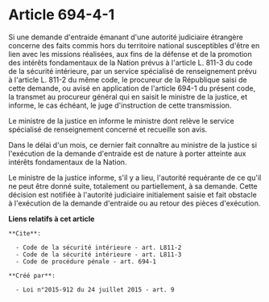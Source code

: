 # Article 694-4-1

Si une demande d'entraide émanant d'une autorité judiciaire étrangère concerne des faits commis hors du territoire national
susceptibles d'être en lien avec les missions réalisées, aux fins de la défense et de la promotion des intérêts fondamentaux
de la Nation prévus à l'article L. 811-3 du code de la sécurité intérieure, par un service spécialisé de renseignement prévu
à l'article L. 811-2 du même code, le procureur de la République saisi de cette demande, ou avisé en application de l'article
694-1 du présent code, la transmet au procureur général qui en saisit le ministre de la justice, et informe, le cas échéant,
le juge d'instruction de cette transmission. 

Le ministre de la justice en informe le ministre dont relève le service spécialisé de renseignement concerné et recueille son
avis. 

Dans le délai d'un mois, ce dernier fait connaître au ministre de la justice si l'exécution de la demande d'entraide est de
nature à porter atteinte aux intérêts fondamentaux de la Nation. 

Le ministre de la justice informe, s'il y a lieu, l'autorité requérante de ce qu'il ne peut être donné suite, totalement ou
partiellement, à sa demande. Cette décision est notifiée à l'autorité judiciaire initialement saisie et fait obstacle à
l'exécution de la demande d'entraide ou au retour des pièces d'exécution.

**Liens relatifs à cet article**

	**Cite**:

	  - Code de la sécurité intérieure - art. L811-2
	  - Code de la sécurité intérieure - art. L811-3
	  - Code de procédure pénale - art. 694-1

	**Créé par**:

	  - Loi n°2015-912 du 24 juillet 2015 - art. 9
